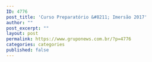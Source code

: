 ```yaml
---
ID: 4776
post_title: 'Curso Preparatório &#8211; Imersão 2017'
author: ""
post_excerpt: ""
layout: post
permalink: https://www.gruponews.com.br/?p=4776
categories: categories
published: false
---
```

&nbsp;

&nbsp;